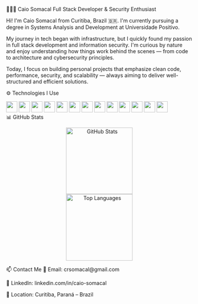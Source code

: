 👨🏻‍💻 Caio Somacal
Full Stack Developer & Security Enthusiast

Hi! I'm Caio Somacal from Curitiba, Brazil 🇧🇷. I'm currently pursuing a degree in Systems Analysis and Development at Universidade Positivo.

My journey in tech began with infrastructure, but I quickly found my passion in full stack development and information security. I'm curious by nature and enjoy understanding how things work behind the scenes — from code to architecture and cybersecurity principles.

Today, I focus on building personal projects that emphasize clean code, performance, security, and scalability — always aiming to deliver well-structured and efficient solutions.

⚙️ Technologies I Use
<div> <img src="https://cdn.jsdelivr.net/gh/devicons/devicon/icons/javascript/javascript-original.svg" width="30" /> <img src="https://cdn.jsdelivr.net/gh/devicons/devicon/icons/react/react-original.svg" width="30" /> <img src="https://cdn.jsdelivr.net/gh/devicons/devicon/icons/nodejs/nodejs-original.svg" width="30" /> <img src="https://cdn.jsdelivr.net/gh/devicons/devicon/icons/python/python-original.svg" width="30" /> <img src="https://cdn.jsdelivr.net/gh/devicons/devicon/icons/java/java-original.svg" width="30" /> <img src="https://cdn.jsdelivr.net/gh/devicons/devicon/icons/php/php-original.svg" width="30" /> <img src="https://cdn.jsdelivr.net/gh/devicons/devicon/icons/csharp/csharp-original.svg" width="30" /> <img src="https://cdn.jsdelivr.net/gh/devicons/devicon/icons/go/go-original.svg" width="30" /> <img src="https://cdn.jsdelivr.net/gh/devicons/devicon/icons/kotlin/kotlin-original.svg" width="30" /> <img src="https://cdn.jsdelivr.net/gh/devicons/devicon/icons/mysql/mysql-original.svg" width="30" /> <img src="https://cdn.jsdelivr.net/gh/devicons/devicon/icons/postgresql/postgresql-original.svg" width="30" /> <img src="https://cdn.jsdelivr.net/gh/devicons/devicon/icons/git/git-original.svg" width="30" /> <img src="https://cdn.jsdelivr.net/gh/devicons/devicon/icons/linux/linux-original.svg" width="30" /> </div>
📊 GitHub Stats
<p align="center"> <img alt="GitHub Stats" height="180" src="https://github-readme-stats.vercel.app/api?username=CaioSomacal&show_icons=true&theme=tokyonight&locale=en" />
  <br>
<img alt="Top Languages" height="180" src="https://github-readme-stats.vercel.app/api/top-langs/?username=CaioSomacal&layout=compact&theme=tokyonight&langs_count=8" />

</p>
📫 Contact Me
📧 Email: crsomacal@gmail.com

💼 LinkedIn: linkedin.com/in/caio-somacal

📍 Location: Curitiba, Paraná – Brazil
